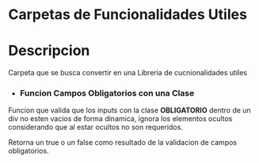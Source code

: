 <!-- Titulo de la aplicacion -->
# Carpetas de Funcionalidades Utiles

<!-- Descripcion detallada del proyecto -->
# Descripcion

Carpeta que se busca convertir en una Libreria de cucnionalidades utiles

- ### Funcion Campos Obligatorios con una Clase 

Funcion que valida que los inputs con la clase **OBLIGATORIO** dentro de un div no esten vacios de forma dinamica, ignora los elementos ocultos considerando que al estar ocultos no son requeridos.

Retorna un true o un false como resultado de la validacion de campos obligatorios.